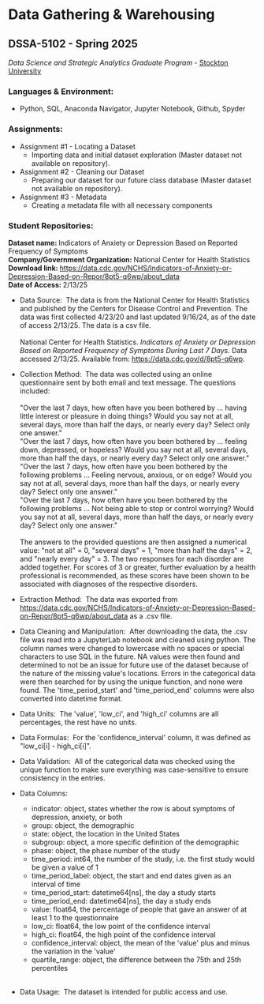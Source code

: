 # Data Gathering & Warehousing 
## DSSA-5102 - Spring 2025
_Data Science and Strategic Analytics Graduate Program_ - [Stockton University](https://www.stockton.edu/)

### Languages & Environment:
- Python, SQL, Anaconda Navigator, Jupyter Notebook, Github, Spyder

### Assignments:
- Assignment #1 - Locating a Dataset
    - Importing data and initial dataset exploration (Master dataset not available on repository). 
- Assignment #2 - Cleaning our Dataset
    - Preparing our dataset for our future class database (Master dataset not available on repository).
- Assignment #3 - Metadata
    - Creating a metadata file with all necessary components

### Student Repositories:

<b>Dataset name: </b> Indicators of Anxiety or Depression Based on Reported Frequency of Symptoms <br>
<b>Company/Government Organization: </b> National Center for Health Statistics <br>
<b>Download link: </b> https://data.cdc.gov/NCHS/Indicators-of-Anxiety-or-Depression-Based-on-Repor/8pt5-q6wp/about_data <br>
<b>Date of Access: </b> 2/13/25

-  Data Source: ​ The data is from the National Center for Health Statistics and published by the Centers for Disease Control and Prevention. The data was first collected 4/23/20 and last updated 9/16/24, as of the date of access 2/13/25. The data is a csv file. <br><br> National Center for Health Statistics. <i>Indicators of Anxiety or Depression Based on Reported Frequency of Symptoms During Last 7 Days.</i> Data accessed 2/13/25. Available from: https://data.cdc.gov/d/8pt5-q6wp.

-  Collection Method: ​ The data was collected using an online questionnaire sent by both email and text message. The questions included: <br><br>"Over the last 7 days, how often have you been bothered by … having little interest or pleasure in doing things? Would you say not at all, several days, more than half the days, or nearly every day? Select only one answer." <br>"Over the last 7 days, how often have you been bothered by … feeling down, depressed, or hopeless? Would you say not at all, several days, more than half the days, or nearly every day? Select only one answer." <br>"Over the last 7 days, how often have you been bothered by the following problems … Feeling nervous, anxious, or on edge? Would you say not at all, several days, more than half the days, or nearly every day? Select only one answer." <br>"Over the last 7 days, how often have you been bothered by the following problems … Not being able to stop or control worrying? Would you say not at all, several days, more than half the days, or nearly every day? Select only one answer."<br><br>The answers to the provided questions are then assigned a numerical value: "not at all" = 0, "several days" = 1, "more than half the days" = 2, and "nearly every day" = 3. The two responses for each disorder are added together. For scores of 3 or greater, further evaluation by a health professional is recommended, as these scores have been shown to be associated with diagnoses of the respective disorders.

-  Extraction Method: ​ The data was exported from https://data.cdc.gov/NCHS/Indicators-of-Anxiety-or-Depression-Based-on-Repor/8pt5-q6wp/about_data as a .csv file.

-  Data Cleaning and Manipulation: ​ After downloading the data, the .csv file was read into a JupyterLab notebook and cleaned using python. The column names were changed to lowercase with no spaces or special characters to use SQL in the future. NA values were then found and determined to not be an issue for future use of the dataset because of the nature of the missing value's locations. Errors in the categorical data were then searched for by using the unique function, and none were found. The 'time_period_start' and 'time_period_end' columns were also converted into datetime format.

-  Data Units: ​ The 'value', 'low_ci', and 'high_ci' columns are all percentages, the rest have no units.

-  Data Formulas: ​ For the 'confidence_interval' column, it was defined as "low_ci[i] - high_ci[i]".

-  Data Validation: ​ All of the categorical data was checked using the unique function to make sure everything was case-sensitive to ensure consistency in the entries.

-  Data Columns: ​

    -  indicator: object, states whether the row is about symptoms of depression, anxiety, or both
    -  group: object, the demographic
    -  state: object, the location in the United States
    -  subgroup: object, a more specific definition of the demographic
    -  phase: object, the phase number of the study
    -  time_period: int64, the number of the study, i.e. the first study would be given a value of 1
    -  time_period_label: object, the start and end dates given as an interval of time
    -  time_period_start: datetime64[ns], the day a study starts
    -  time_period_end: datetime64[ns], the day a study ends
    -  value: float64, the percentage of people that gave an answer of at least 1 to the questionnaire
    -  low_ci: float64, the low point of the confidence interval
    -  high_ci: float64, the high point of the confidence interval
    -  confidence_interval: object, the mean of the 'value' plus and minus the variation in the 'value'
    -  quartile_range: object, the difference between the 75th and 25th percentiles <br><br>

-  Data Usage: ​ The dataset is intended for public access and use.
